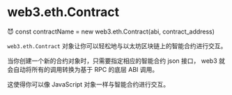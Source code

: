 # web3.eth.Contract

<aside>
😈 const contractName = new web3.eth.Contract(abi, contract_address)


</aside>

`web3.eth.Contract` 对象让你可以轻松地与以太坊区块链上的智能合约进行交互。 

当你创建一个新的合约对象时，只需要指定相应的智能合约 json 接口， web3 就会自动将所有的调用转换为基于 RPC 的底层 ABI 调用。

这使得你可以像 JavaScript 对象一样与智能合约进行交互。